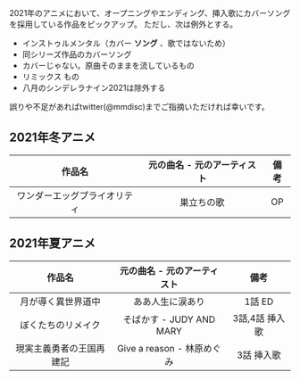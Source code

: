 2021年のアニメにおいて、オープニングやエンディング、挿入歌にカバーソングを採用している作品をピックアップ。
ただし、次は例外とする。

- インストゥルメンタル（カバー **ソング** 、歌ではないため）
- 同シリーズ作品のカバーソング
- カバーじゃない。原曲そのままを流しているもの
- リミックス もの
- 八月のシンデレラナイン2021は除外する

誤りや不足があればtwitter(@mmdisc)までご指摘いただければ幸いです。

## 2021年冬アニメ

|作品名|元の曲名 - 元のアーティスト|備考|
|:-:|:-:|:-:|
|ワンダーエッグプライオリティ|巣立ちの歌|OP|

## 2021年夏アニメ

|作品名|元の曲名 - 元のアーティスト|備考|
|:-:|:-:|:-:|
|月が導く異世界道中|ああ人生に涙あり|1話 ED|
|ぼくたちのリメイク|そばかす - JUDY AND MARY|3話,4話 挿入歌|
|現実主義勇者の王国再建記|Give a reason - 林原めぐみ|3話 挿入歌|
